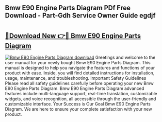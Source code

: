 ## Bmw E90 Engine Parts Diagram PDf Free Download - Part-Gdh Service Owner Guide egdjf

# <h2><a href="http://dfqd3v6.blite.top/?on=Bmw+E90+Engine+Parts+Diagram">🔗Download New 👉🔴 Bmw E90 Engine Parts Diagram</a></h2>

[![Bmw E90 Engine Parts Diagram download](https://i.imgur.com/lujVjoI.png)](http://dfqd3v6.blite.top/?on=Bmw+E90+Engine+Parts+Diagram)
Greetings and welcome to the user manual for your newly bought Bmw E90 Engine Parts Diagram. This manual is designed to help you navigate the features and functions of your product with ease. Inside, you will find detailed instructions for installation, usage, maintenance, and troubleshooting. Important Safety Guidelines Please read all safety guidelines carefully before operating your new Bmw E90 Engine Parts Diagram. Bmw E90 Engine Parts Diagram advanced features include multi-language support, real-time translation, customizable widgets, and voice recognition, all accessible through the user-friendly and customizable interface. Your Success is Our Goal Bmw E90 Engine Parts Diagram. We are here to ensure your complete satisfaction with your new product.

